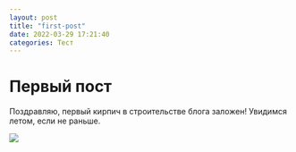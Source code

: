 ```yaml
---
layout: post
title: "first-post"
date: 2022-03-29 17:21:40
categories: Тест
---
```


Первый пост
===========

Поздравляю, первый кирпич в строительстве блога заложен! Увидимся летом, если не раньше.

![](https://www.meme-arsenal.com/memes/784063c52ee2cf44d39845a45ca133f9.jpg)
